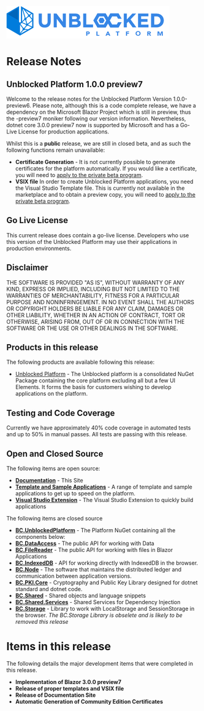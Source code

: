 ![Logo](./img/UPWT.png)
# Release Notes
## Unblocked Platform 1.0.0 preview7

Welcome to the release notes for the Unblocked Platform Version 1.0.0-preview6. Please note, although this is a code complete release, we have a dependency on the Microsoft Blazor Project which is still in preview, thus the -preview7 moniker following our version information. Nevertheless, dotnet core 3.0.0 preview7 now is supported by Microsoft and has a Go-Live License for production applications.

Whilst this is a **public** release, we are still in closed beta, and as such the following functions remain unavailable:

* **Certificate Generation** - It is not currently possible to generate certificates for the platform automatically. If you would like a certificate, you will need to [apply to the private beta program](https://mailchi.mp/747009030b07/unblockedplatformpreview).
* **VSIX file** In order to create Unblocked Platform applications, you need the Visual Studio Template file. This is currently not available in the marketplace and to obtain a preview copy, you will need to [apply to the private beta program](https://mailchi.mp/747009030b07/unblockedplatformpreview).

## Go Live License
This current release does contain a go-live license. Developers who use this version of the Unblocked Platform may use their applications in production environments.

## Disclaimer
THE SOFTWARE IS PROVIDED "AS IS", WITHOUT WARRANTY OF ANY KIND, EXPRESS OR IMPLIED, INCLUDING BUT NOT LIMITED TO THE WARRANTIES OF MERCHANTABILITY, FITNESS FOR A PARTICULAR PURPOSE AND NONINFRINGEMENT. IN NO EVENT SHALL THE AUTHORS OR COPYRIGHT HOLDERS BE LIABLE FOR ANY CLAIM, DAMAGES OR OTHER LIABILITY, WHETHER IN AN ACTION OF CONTRACT, TORT OR OTHERWISE, ARISING FROM, OUT OF OR IN CONNECTION WITH THE SOFTWARE OR THE USE OR OTHER DEALINGS IN THE SOFTWARE.

## Products in this release
The following products are available following this release:

* [Unblocked Platform](https://www.nuget.org/packages/BC.Platform) - The Unblocked platform is a consolidated NuGet Package containing the core platform excluding all but a few UI Elements. It forms the basis for customers wishing to develop applications on the platform.

## Testing and Code Coverage
Currently we have approximately 40% code coverage in automated tests and up to 50% in manual passes. All tests are passing with this release.
## Open and Closed Source
The following items are open source:

* **[Documentation](https://github.com/blockandchainco/documentation)** - This Site
* **[Template and Sample Applications](https://github.com/blockandchainco/UP.AppTemplate)** - A range of template and sample applications to get up to speed on the platform.
* **[Visual Studio Extension](https://github.com/blockandchainco/UP.VSExtension)** - The Visual Studio Extension to quickly build applications

The following items are closed source
* **[BC.UnblockedPlatform](https://www.nuget.org/packages/BC.UnblockedPlatform)** - The Platform NuGet containing all the components below:
* **[BC.DataAccess](./dataaccess.md)** - The public API for working with Data
* **[BC.FileReader](./filereader.md)** - The public API for working with files in Blazor Applications
* **[BC.IndexedDB](./indexeddb.md)** - API for working directly with IndexedDB in the browser.
* **[BC.Node](./node.md)** - The software that maintains the distributed ledger and communication between application versions.
* **[BC.PKI.Core](./pki.md)** - Cryptography and Public Key Library designed for dotnet standard and dotnet code.
* **[BC.Shared](./shared.md)** - Shared objects and language snippets
* **[BC.Shared.Services](./services.md)** - Shared Services for Dependency Injection
* **[BC.Storage](./storage.md)** - Library to work with LocalStorage and SessionStorage in the browser. *The BC.Storage Library is obselete and is likely to be removed this release*

# Items in this release
The following details the major development items that were completed in this release. 

* **Implementation of Blazor 3.0.0 preview7**
* **Release of proper templates and VSIX file**
* **Release of Documentation Site**
* **Automatic Generation of Community Edition Certificates**